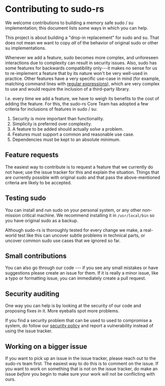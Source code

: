 # Contributing to sudo-rs

We welcome contributions to building a memory safe sudo / su implementation; this document lists
some ways in which you can help.

This project is about building a "drop-in replacement" for sudo and su. That does not mean we want
to copy *all* of the behavior of original sudo or other su implementations.

Whenever we add a feature, sudo becomes more complex, and unforeseen interactions due to complexity
can result in security issues. Also, sudo has some features for backwards compatibility only---it makes no
sense for us to re-implement a feature that by its nature won't be very well-used in practice. Other features
have a very specific use-case in mind (for example, matching command lines with [regular expressions](https://xkcd.com/1171/)),
which are very complex to use and would require the inclusion of a third-party library.

I.e. every time we add a feature, we have to weigh its benefits to the cost of adding the feature.
For this, the sudo-rs Core Team has adopted a few criteria for inclusions of features in sudo / su:

1. Security is more important than functionality.
2. Simplicity is preferred over complexity.
3. A feature to be added should actually *solve* a problem.
4. Features must support a common and reasonable use case.
5. Dependencies must be kept to an absolute minimum.

## Feature requests

The easiest way to contribute is to request a feature that we currently do not have; use
the issue tracker for this and explain the situation. Things that are currently possible
with original sudo and that pass the above-mentioned criteria are likely to be accepted.

## Testing sudo

You can install and run sudo on your personal system, or any other non-mission critical
machine. We recommend installing it in `/usr/local/bin` so you have original sudo as a backup.

Although sudo-rs is thoroughly tested for every change we make, a real-world test like this
can uncover subtle problems in technical parts, or uncover common sudo use cases that we
ignored so far.

## Small contributions

You can also go through our code --- if you see any small mistakes or have suggestions
please create an issue for them.  If it is really a minor issue, like a typo or formatting
issue, you can immediately create a pull request.

## Security auditing

One way you can help is by looking at the security of our code and proposing fixes in it.
More eyeballs spot more problems.

If you find a security problem that can be used to used to compromise a system,
do follow our [security policy] and report a vulnerability instead of using the
issue tracker.

[security policy]: https://github.com/trifectatechfoundation/sudo-rs/security/policy

## Working on a bigger issue

If you want to pick up an issue in the issue tracker, please reach out to the
sudo-rs team first. The easiest way to do this is to comment on the issue. If you want
to work on something that is not on the issue tracker, do make an issue *before* you
begin to make sure your work will not be conflicting with ours.


